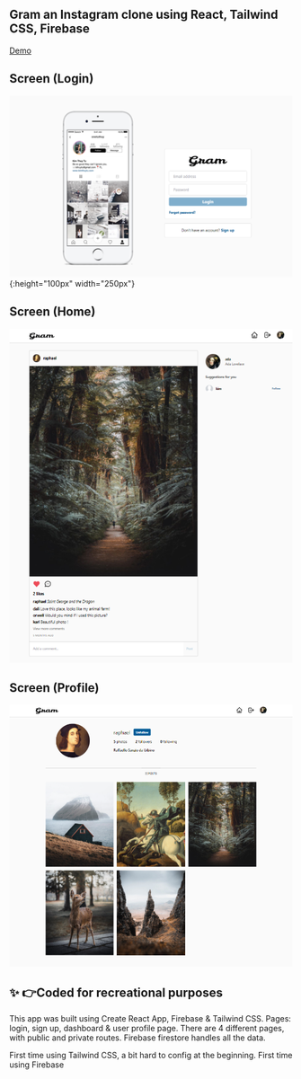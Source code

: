## Gram an Instagram clone using React, Tailwind CSS, Firebase
[Demo](https://insta-clone-pi.vercel.app)
##  Screen (Login)
![drawing](./src/screenshots/login.png){:height="100px" width="250px"}

##  Screen (Home)
![App-demo](./src/screenshots/home.png)

##  Screen (Profile)
![App-demo](./src/screenshots/profile.png)

## ✨ 👉Coded for recreational purposes

This app was built using Create React App, Firebase & Tailwind CSS. 
Pages: login, sign up, dashboard & user profile page. 
There are 4 different pages, with public and private routes. 
Firebase firestore handles all the data.

First time using Tailwind CSS, a bit hard to config at the beginning.
First time using Firebase
